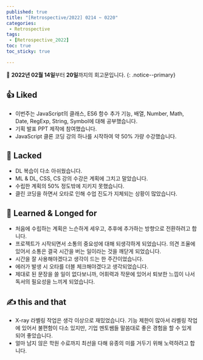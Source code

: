 ```yaml
---
published: true
title: "[Retrospective/2022] 0214 ~ 0220"
categories:
 - Retrospective
tags:
 - [Retrospective_2022]
toc: true
toc_sticky: true

---
```


📄 **2022년 02월 14일**부터 **20일**까지의 회고문입니다.
{: .notice--primary}

## 👍 Liked

- 이번주는 JavaScript의 클래스, ES6 함수 추가 기능, 배열, Number, Math, Date, RegExp, String, Symbol에 대해 공부했습니다.
- 기획 발표 PPT 제작에 참여했습니다.
- JavaScript 클론 코딩 강의 하나를 시작하여 약 50% 가량 수강했습니다.

## 👊 Lacked

- DL 복습이 다소 아쉬웠습니다.
- ML & DL, CSS, CS 강의 수강은 계획에 그치고 말았습니다.
- 수립한 계획의 50% 정도밖에 지키지 못했습니다.
- 클린 코딩을 하면서 오타로 인해 수업 진도가 지체되는 상황이 많았습니다.

## 👏 **Learned & Longed for**

- 처음에 수립하는 계획은 느슨하게 세우고, 추후에 추가하는 방향으로 전환하려고 합니다.
- 프로젝트가 시작되면서 소통의 중요성에 대해 되생각하게 되었습니다. 의견 조율에 있어서 소통은 결국 시간을 버는 일이라는 것을 깨닫게 되었습니다.
- 시간을 잘 사용해야겠다고 생각이 드는 한 주간이었습니다.
- 에러가 발생 시 오타를 더블 체크해야겠다고 생각되었습니다.
- 제대로 된 문장을 쓸 일이 없다보니까, 어휘력과 작문에 있어서 퇴보한 느낌이 나서 독서의 필요성을 느끼게 되었습니다.

## ✍️ this and that

- X-ray 라벨링 작업은 생각 이상으로 재밌었습니다. 기능 제한이 많아서 라벨링 작업에 있어서 불편함이 다소 있지만, 기업 멘토쌤들 말씀대로 좋은 경험을 할 수 있게 되어 좋았습니다.
- 얼마 남지 않은 학원 수료까지 최선을 다해 유종의 미를 거두기 위해 노력하려고 합니다.
